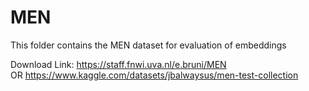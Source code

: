 # MEN

This folder contains the MEN dataset for evaluation of embeddings 

Download Link: https://staff.fnwi.uva.nl/e.bruni/MEN \
OR
https://www.kaggle.com/datasets/jbalwaysus/men-test-collection
